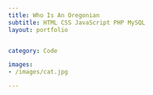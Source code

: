 ```yaml
---
title: Who Is An Oregonian            
subtitle: HTML CSS JavaScript PHP MySQL
layout: portfolio


category: Code

images:
- /images/cat.jpg

---
```


